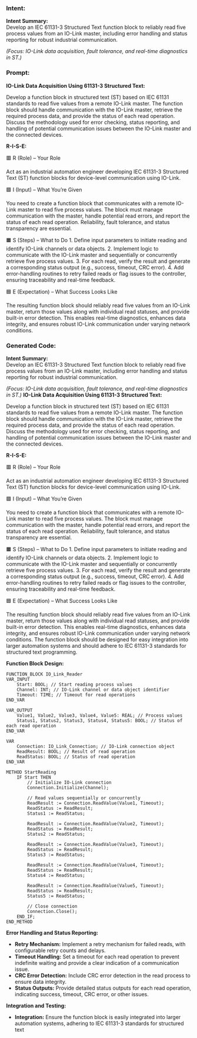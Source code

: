 ### Intent:
**Intent Summary:**  
Develop an IEC 61131-3 Structured Text function block to reliably read five process values from an IO-Link master, including error handling and status reporting for robust industrial communication.  

*(Focus: IO-Link data acquisition, fault tolerance, and real-time diagnostics in ST.)*

### Prompt:
**IO-Link Data Acquisition Using 61131-3 Structured Text:**

Develop a function block in structured text (ST) based on IEC 61131 standards to read five values from a remote IO-Link master. The function block should handle communication with the IO-Link master, retrieve the required process data, and provide the status of each read operation. Discuss the methodology used for error checking, status reporting, and handling of potential communication issues between the IO-Link master and the connected devices.

**R-I-S-E:**

🟥 R (Role) – Your Role

Act as an industrial automation engineer developing IEC 61131-3 Structured Text (ST) function blocks for device-level communication using IO-Link.

🟩 I (Input) – What You’re Given

You need to create a function block that communicates with a remote IO-Link master to read five process values. The block must manage communication with the master, handle potential read errors, and report the status of each read operation. Reliability, fault tolerance, and status transparency are essential.

🟧 S (Steps) – What to Do
	1.	Define input parameters to initiate reading and identify IO-Link channels or data objects.
	2.	Implement logic to communicate with the IO-Link master and sequentially or concurrently retrieve five process values.
	3.	For each read, verify the result and generate a corresponding status output (e.g., success, timeout, CRC error).
	4.	Add error-handling routines to retry failed reads or flag issues to the controller, ensuring traceability and real-time feedback.

🟦 E (Expectation) – What Success Looks Like

The resulting function block should reliably read five values from an IO-Link master, return those values along with individual read statuses, and provide built-in error detection. This enables real-time diagnostics, enhances data integrity, and ensures robust IO-Link communication under varying network conditions.

### Generated Code:
**Intent Summary:**  
Develop an IEC 61131-3 Structured Text function block to reliably read five process values from an IO-Link master, including error handling and status reporting for robust industrial communication.  

*(Focus: IO-Link data acquisition, fault tolerance, and real-time diagnostics in ST.)*
**IO-Link Data Acquisition Using 61131-3 Structured Text:**

Develop a function block in structured text (ST) based on IEC 61131 standards to read five values from a remote IO-Link master. The function block should handle communication with the IO-Link master, retrieve the required process data, and provide the status of each read operation. Discuss the methodology used for error checking, status reporting, and handling of potential communication issues between the IO-Link master and the connected devices.

**R-I-S-E:**

🟥 R (Role) – Your Role

Act as an industrial automation engineer developing IEC 61131-3 Structured Text (ST) function blocks for device-level communication using IO-Link.

🟩 I (Input) – What You’re Given

You need to create a function block that communicates with a remote IO-Link master to read five process values. The block must manage communication with the master, handle potential read errors, and report the status of each read operation. Reliability, fault tolerance, and status transparency are essential.

🟧 S (Steps) – What to Do
	1.	Define input parameters to initiate reading and identify IO-Link channels or data objects.
	2.	Implement logic to communicate with the IO-Link master and sequentially or concurrently retrieve five process values.
	3.	For each read, verify the result and generate a corresponding status output (e.g., success, timeout, CRC error).
	4.	Add error-handling routines to retry failed reads or flag issues to the controller, ensuring traceability and real-time feedback.

🟦 E (Expectation) – What Success Looks Like

The resulting function block should reliably read five values from an IO-Link master, return those values along with individual read statuses, and provide built-in error detection. This enables real-time diagnostics, enhances data integrity, and ensures robust IO-Link communication under varying network conditions. The function block should be designed for easy integration into larger automation systems and should adhere to IEC 61131-3 standards for structured text programming.

**Function Block Design:**

```structuredtext
FUNCTION_BLOCK IO_Link_Reader
VAR_INPUT
    Start: BOOL; // Start reading process values
    Channel: INT; // IO-Link channel or data object identifier
    Timeout: TIME; // Timeout for read operations
END_VAR

VAR_OUTPUT
    Value1, Value2, Value3, Value4, Value5: REAL; // Process values
    Status1, Status2, Status3, Status4, Status5: BOOL; // Status of each read operation
END_VAR

VAR
    Connection: IO_Link_Connection; // IO-Link connection object
    ReadResult: BOOL; // Result of read operation
    ReadStatus: BOOL; // Status of read operation
END_VAR

METHOD StartReading
    IF Start THEN
        // Initialize IO-Link connection
        Connection.Initialize(Channel);
        
        // Read values sequentially or concurrently
        ReadResult := Connection.ReadValue(Value1, Timeout);
        ReadStatus := ReadResult;
        Status1 := ReadStatus;
        
        ReadResult := Connection.ReadValue(Value2, Timeout);
        ReadStatus := ReadResult;
        Status2 := ReadStatus;
        
        ReadResult := Connection.ReadValue(Value3, Timeout);
        ReadStatus := ReadResult;
        Status3 := ReadStatus;
        
        ReadResult := Connection.ReadValue(Value4, Timeout);
        ReadStatus := ReadResult;
        Status4 := ReadStatus;
        
        ReadResult := Connection.ReadValue(Value5, Timeout);
        ReadStatus := ReadResult;
        Status5 := ReadStatus;
        
        // Close connection
        Connection.Close();
    END_IF;
END_METHOD
```

**Error Handling and Status Reporting:**

- **Retry Mechanism:** Implement a retry mechanism for failed reads, with configurable retry counts and delays.
- **Timeout Handling:** Set a timeout for each read operation to prevent indefinite waiting and provide a clear indication of a communication issue.
- **CRC Error Detection:** Include CRC error detection in the read process to ensure data integrity.
- **Status Outputs:** Provide detailed status outputs for each read operation, indicating success, timeout, CRC error, or other issues.

**Integration and Testing:**

- **Integration:** Ensure the function block is easily integrated into larger automation systems, adhering to IEC 61131-3 standards for structured text
